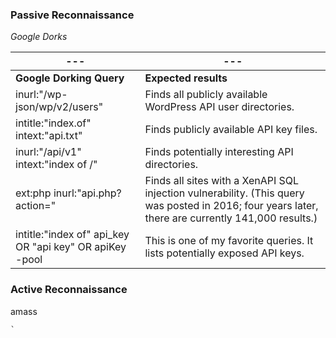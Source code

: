 ### **Passive Reconnaissance**

*Google Dorks*

| ---                                                     | ---                                                                                                                                                |
| ------------------------------------------------------- | -------------------------------------------------------------------------------------------------------------------------------------------------- |
| **Google Dorking Query**                                | **Expected results**                                                                                                                               |
| inurl:"/wp-json/wp/v2/users"                            | Finds all publicly available WordPress API user directories.                                                                                       |
| intitle:"index.of" intext:"api.txt"                     | Finds publicly available API key files.                                                                                                            |
| inurl:"/api/v1" intext:"index of /"                     | Finds potentially interesting API directories.                                                                                                     |
| ext:php inurl:"api.php?action="                         | Finds all sites with a XenAPI SQL injection vulnerability. (This query was posted in 2016; four years later, there are currently 141,000 results.) |
| intitle:"index of" api_key OR "api key" OR apiKey -pool | This is one of my favorite queries. It lists potentially exposed API keys.                                                                         |

### **Active Reconnaissance**

amass
```
`
```